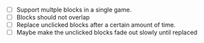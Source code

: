 * [ ] Support multple blocks in a single game.
* [ ] Blocks should not overlap
* [ ] Replace unclicked blocks after a certain amount of time.
* [ ] Maybe make the unclicked blocks fade out slowly until replaced